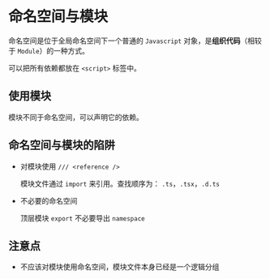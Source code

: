 # 命名空间与模块

命名空间是位于全局命名空间下一个普通的 `Javascript` 对象，是**组织代码**（相较于 `Module`）的一种方式。

可以把所有依赖都放在 `<script>` 标签中。

## 使用模块

模块不同于命名空间，可以声明它的依赖。

## 命名空间与模块的陷阱

- 对模块使用 `/// <reference />`

  模块文件通过 `import` 来引用。查找顺序为： `.ts`，`.tsx`，`.d.ts`

- 不必要的命名空间

  顶层模块 `export` 不必要导出 `namespace`

## 注意点

- 不应该对模块使用命名空间，模块文件本身已经是一个逻辑分组